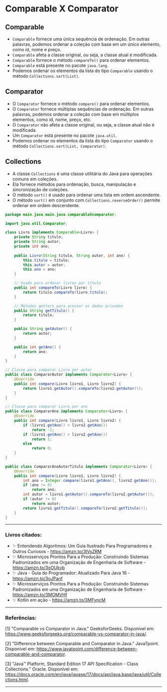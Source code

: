# Comparable X Comparator

## Comparable

- `Comparable` fornece uma única sequência de ordenação. Em outras palavras, podemos ordenar a coleção com base em um
  único elemento, como id, nome e preço.
- `Comparable` afeta a classe original, ou seja, a classe atual é modificada.
- `Comparable` fornece o método `compareTo()` para ordenar elementos.
- `Comparable` está presente no pacote `java.lang`.
- Podemos ordenar os elementos da lista do tipo `Comparable` usando o método `Collections.sort(List)`.

## Comparator

- O `Comparator` fornece o método `compare()` para ordenar elementos.
- O `Comparator` fornece múltiplas sequências de ordenação. Em outras palavras, podemos ordenar a coleção com base em
  múltiplos elementos, como id, nome, preço, etc.
- O `Comparator` não afeta a classe original, ou seja, a classe atual não é modificada.
- Um `Comparator` está presente no pacote `java.util`.
- Podemos ordenar os elementos da lista do tipo `Comparator` usando o método `Collections.sort(List, Comparator)`.

## Collections

- A classe `Collections` é uma classe utilitária do Java para operações comuns em coleções.
- Ela fornece métodos para ordenação, busca, manipulação e sincronização de coleções.
- O método `sort()` é usado para ordenar uma lista em ordem ascendente.
- O método `sort()` em conjunto com `Collections.reverseOrder()` permite ordenar em ordem descendente.

```java
package main.java.main.java.comparableXcomparator;

import java.util.Comparator;

class Livro implements Comparable<Livro> {
    private String titulo;
    private String autor;
    private int ano;
    
    public Livro(String titulo, String autor, int ano) {
        this.titulo = titulo;
        this.autor = autor;
        this.ano = ano;
    }

    // Usado para ordenar livros por título
    public int compareTo(Livro livro) {
        return titulo.compareTo(livro.titulo);
    }

    // Métodos getters para acessar os dados privados
    public String getTitulo() {
        return titulo;
    }

    public String getAutor() {
        return autor;
    }

    public int getAno() {
        return ano;
    }
}

// Classe para comparar Livro por autor
public class CompararAutor implements Comparator<Livro> {
    @Override
    public int compare(Livro livro1, Livro livro2) {
        return livro1.getAutor().compareTo(livro2.getAutor());
    }
}

// Classe para comparar Livro por ano
public class CompararAno implements Comparator<Livro> {
    @Override
    public int compare(Livro livro1, Livro livro2) {
        if (livro1.getAno() < livro2.getAno())
            return -1;
        if (livro1.getAno() > livro2.getAno())
            return 1;
        else
            return 0;
    }
}

public class CompararAnoAutorTitulo implements Comparator<Livro> {
    @Override
    public int compare(Livro livro1, Livro livro2) {
        int ano = Integer.compare(livro1.getAno(), livro2.getAno());
        if (ano != 0)
            return ano;
        int autor = livro1.getAutor().compareTo(livro2.getAutor());
        if (autor != 0)
            return autor;
        return livro1.getTitulo().compareTo(livro2.getTitulo());
    }
}
```

---

### Livros citados:

- ✨ Entendendo Algoritmos: Um Guia Ilustrado Para Programadores e Outros Curiosos - https://amzn.to/3IVsZRM
- ✨ Microsserviços Prontos Para a Produção: Construindo Sistemas Padronizados em uma Organização de Engenharia de
  Software - https://amzn.to/3oOUkyb
- ✨ Java - Guia do Programador: Atualizado Para Java 16 - https://amzn.to/3oJPanf
- ✨ Microsserviços Prontos Para a Produção: Construindo Sistemas Padronizados em uma Organização de Engenharia de
  Software - https://amzn.to/3MOMVHf
- ✨ Kotlin em ação - https://amzn.to/3MFyncM

---

### Referências:

[1] "Comparable vs Comparator in Java." GeeksforGeeks. Disponível
em: https://www.geeksforgeeks.org/comparable-vs-comparator-in-java/.

[2] "Difference between Comparable and Comparator in Java." JavaTpoint. Disponível
em: https://www.javatpoint.com/difference-between-comparable-and-comparator.

[3] "Java™ Platform, Standard Edition 17 API Specification - Class Collections." Oracle. Disponível
em: https://docs.oracle.com/en/java/javase/17/docs/api/java.base/java/util/Collections.html.

---